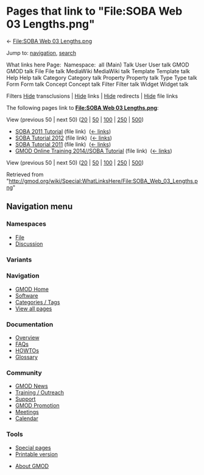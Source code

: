 <div id="mw-page-base" class="noprint">

</div>

<div id="mw-head-base" class="noprint">

</div>

<div id="content" class="mw-body" role="main">

<span id="top"></span>

<div id="mw-js-message" style="display:none;">

</div>



# <span dir="auto">Pages that link to "File:SOBA Web 03 Lengths.png"</span>

<div id="bodyContent">

<div id="contentSub">

← [File:SOBA Web 03
Lengths.png](/wiki/File:SOBA_Web_03_Lengths.png "File:SOBA Web 03 Lengths.png")

</div>

<div id="jump-to-nav" class="mw-jump">

Jump to: [navigation](#mw-navigation), [search](#p-search)

</div>

<div id="mw-content-text">

What links here Page:  Namespace:  all (Main) Talk User User talk GMOD
GMOD talk File File talk MediaWiki MediaWiki talk Template Template talk
Help Help talk Category Category talk Property Property talk Type Type
talk Form Form talk Concept Concept talk Filter Filter talk Widget
Widget talk

Filters
[Hide](/mediawiki/index.php?title=Special:WhatLinksHere/File:SOBA_Web_03_Lengths.png&hidetrans=1 "Special:WhatLinksHere/File:SOBA Web 03 Lengths.png")
transclusions \|
[Hide](/mediawiki/index.php?title=Special:WhatLinksHere/File:SOBA_Web_03_Lengths.png&hidelinks=1 "Special:WhatLinksHere/File:SOBA Web 03 Lengths.png")
links \|
[Hide](/mediawiki/index.php?title=Special:WhatLinksHere/File:SOBA_Web_03_Lengths.png&hideredirs=1 "Special:WhatLinksHere/File:SOBA Web 03 Lengths.png")
redirects \|
[Hide](/mediawiki/index.php?title=Special:WhatLinksHere/File:SOBA_Web_03_Lengths.png&hideimages=1 "Special:WhatLinksHere/File:SOBA Web 03 Lengths.png")
file links

The following pages link to **[File:SOBA Web 03
Lengths.png](/wiki/File:SOBA_Web_03_Lengths.png "File:SOBA Web 03 Lengths.png")**:

View (previous 50 \| next 50)
([20](/mediawiki/index.php?title=Special:WhatLinksHere/File:SOBA_Web_03_Lengths.png&limit=20 "Special:WhatLinksHere/File:SOBA Web 03 Lengths.png")
\|
[50](/mediawiki/index.php?title=Special:WhatLinksHere/File:SOBA_Web_03_Lengths.png&limit=50 "Special:WhatLinksHere/File:SOBA Web 03 Lengths.png")
\|
[100](/mediawiki/index.php?title=Special:WhatLinksHere/File:SOBA_Web_03_Lengths.png&limit=100 "Special:WhatLinksHere/File:SOBA Web 03 Lengths.png")
\|
[250](/mediawiki/index.php?title=Special:WhatLinksHere/File:SOBA_Web_03_Lengths.png&limit=250 "Special:WhatLinksHere/File:SOBA Web 03 Lengths.png")
\|
[500](/mediawiki/index.php?title=Special:WhatLinksHere/File:SOBA_Web_03_Lengths.png&limit=500 "Special:WhatLinksHere/File:SOBA Web 03 Lengths.png"))

- [SOBA 2011 Tutorial](/wiki/SOBA_2011_Tutorial "SOBA 2011 Tutorial")
  (file link) ‎ <span class="mw-whatlinkshere-tools">([←
  links](/mediawiki/index.php?title=Special:WhatLinksHere&target=SOBA+2011+Tutorial "Special:WhatLinksHere"))</span>
- [SOBA Tutorial 2012](/wiki/SOBA_Tutorial_2012 "SOBA Tutorial 2012")
  (file link) ‎ <span class="mw-whatlinkshere-tools">([←
  links](/mediawiki/index.php?title=Special:WhatLinksHere&target=SOBA+Tutorial+2012 "Special:WhatLinksHere"))</span>
- [SOBA Tutorial 2011](/wiki/SOBA_Tutorial_2011 "SOBA Tutorial 2011")
  (file link) ‎ <span class="mw-whatlinkshere-tools">([←
  links](/mediawiki/index.php?title=Special:WhatLinksHere&target=SOBA+Tutorial+2011 "Special:WhatLinksHere"))</span>
- [GMOD Online Training 2014//SOBA
  Tutorial](/wiki/GMOD_Online_Training_2014//SOBA_Tutorial "GMOD Online Training 2014//SOBA Tutorial")
  (file link) ‎ <span class="mw-whatlinkshere-tools">([←
  links](/mediawiki/index.php?title=Special:WhatLinksHere&target=GMOD+Online+Training+2014%2F%2FSOBA+Tutorial "Special:WhatLinksHere"))</span>

View (previous 50 \| next 50)
([20](/mediawiki/index.php?title=Special:WhatLinksHere/File:SOBA_Web_03_Lengths.png&limit=20 "Special:WhatLinksHere/File:SOBA Web 03 Lengths.png")
\|
[50](/mediawiki/index.php?title=Special:WhatLinksHere/File:SOBA_Web_03_Lengths.png&limit=50 "Special:WhatLinksHere/File:SOBA Web 03 Lengths.png")
\|
[100](/mediawiki/index.php?title=Special:WhatLinksHere/File:SOBA_Web_03_Lengths.png&limit=100 "Special:WhatLinksHere/File:SOBA Web 03 Lengths.png")
\|
[250](/mediawiki/index.php?title=Special:WhatLinksHere/File:SOBA_Web_03_Lengths.png&limit=250 "Special:WhatLinksHere/File:SOBA Web 03 Lengths.png")
\|
[500](/mediawiki/index.php?title=Special:WhatLinksHere/File:SOBA_Web_03_Lengths.png&limit=500 "Special:WhatLinksHere/File:SOBA Web 03 Lengths.png"))

</div>

<div class="printfooter">

Retrieved from
"<http://gmod.org/wiki/Special:WhatLinksHere/File:SOBA_Web_03_Lengths.png>"

</div>

<div id="catlinks" class="catlinks catlinks-allhidden">

</div>

<div class="visualClear">

</div>

</div>

</div>

<div id="mw-navigation">

## Navigation menu

<div id="mw-head">



<div id="left-navigation">

<div id="p-namespaces" class="vectorTabs" role="navigation"
aria-labelledby="p-namespaces-label">

### Namespaces

- <span id="ca-nstab-image"><a href="/wiki/File:SOBA_Web_03_Lengths.png" accesskey="c"
  title="View the file page [c]">File</a></span>
- <span id="ca-talk"><a
  href="/mediawiki/index.php?title=File_talk:SOBA_Web_03_Lengths.png&amp;action=edit&amp;redlink=1"
  accesskey="t"
  title="Discussion about the content page [t]">Discussion</a></span>

</div>

<div id="p-variants" class="vectorMenu emptyPortlet" role="navigation"
aria-labelledby="p-variants-label">

### 

### Variants[](#)

<div class="menu">

</div>

</div>

</div>

<div id="right-navigation">





</div>



</div>

</div>

</div>

<div id="mw-panel">

<div id="p-logo" role="banner">

<a href="/wiki/Main_Page"
style="background-image: url(http://gmod.org/images/GMOD-cogs.png);"
title="Visit the main page"></a>

</div>

<div id="p-Navigation" class="portal" role="navigation"
aria-labelledby="p-Navigation-label">

### Navigation

<div class="body">

- <span id="n-GMOD-Home">[GMOD Home](/wiki/Main_Page)</span>
- <span id="n-Software">[Software](/wiki/GMOD_Components)</span>
- <span id="n-Categories-.2F-Tags">[Categories /
  Tags](/wiki/Categories)</span>
- <span id="n-View-all-pages">[View all
  pages](/wiki/Special:AllPages)</span>

</div>

</div>

<div id="p-Documentation" class="portal" role="navigation"
aria-labelledby="p-Documentation-label">

### Documentation

<div class="body">

- <span id="n-Overview">[Overview](/wiki/Overview)</span>
- <span id="n-FAQs">[FAQs](/wiki/Category:FAQ)</span>
- <span id="n-HOWTOs">[HOWTOs](/wiki/Category:HOWTO)</span>
- <span id="n-Glossary">[Glossary](/wiki/Glossary)</span>

</div>

</div>

<div id="p-Community" class="portal" role="navigation"
aria-labelledby="p-Community-label">

### Community

<div class="body">

- <span id="n-GMOD-News">[GMOD News](/wiki/GMOD_News)</span>
- <span id="n-Training-.2F-Outreach">[Training /
  Outreach](/wiki/Training_and_Outreach)</span>
- <span id="n-Support">[Support](/wiki/Support)</span>
- <span id="n-GMOD-Promotion">[GMOD
  Promotion](/wiki/GMOD_Promotion)</span>
- <span id="n-Meetings">[Meetings](/wiki/Meetings)</span>
- <span id="n-Calendar">[Calendar](/wiki/Calendar)</span>

</div>

</div>

<div id="p-tb" class="portal" role="navigation"
aria-labelledby="p-tb-label">

### Tools

<div class="body">

- <span id="t-specialpages"><a href="/wiki/Special:SpecialPages" accesskey="q"
  title="A list of all special pages [q]">Special pages</a></span>
- <span id="t-print"><a
  href="/mediawiki/index.php?title=Special:WhatLinksHere/File:SOBA_Web_03_Lengths.png&amp;printable=yes"
  rel="alternate" accesskey="p"
  title="Printable version of this page [p]">Printable version</a></span>

</div>

</div>

</div>

</div>

<div id="footer" role="contentinfo">

- <span id="footer-places-about">[About
  GMOD](/wiki/GMOD:About "GMOD:About")</span>

<!-- -->






</div>
